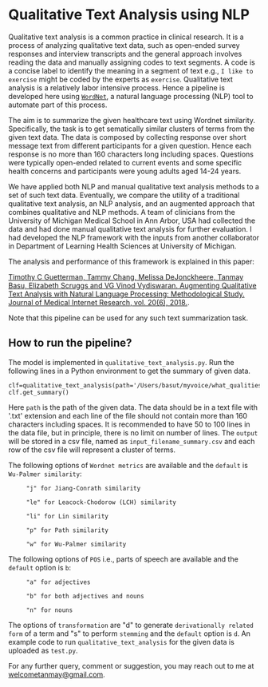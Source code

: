 # Qualitative Text Analysis using NLP
 
Qualitative text analysis is a common practice in clinical research. It is a process of analyzing qualitative text data, such as open-ended survey responses and interview transcripts and the general approach involves reading the data and manually assigning codes to text segments. A code is a concise label to identify the meaning in a segment of text e.g., `I like to exercise` might be coded by the experts as `exercise`. Qualitative text analysis is a relatively labor intensive process. Hence a pipeline is developed here using [`WordNet`](https://www.nltk.org/howto/wordnet.html), a natural language processing (NLP) tool to automate part of this process. 

The aim is to summarize the given healthcare text using Wordnet similarity. Specifically, the task is to get sematically similar clusters of terms from the given text data. The data is composed by collecting response over short message text from different participants for a given question. Hence each response is no more than 160 characters long including spaces. Questions were typically open-ended related to current events and some specific health concerns and participants were young adults aged 14-24 years.

We have applied both NLP and manual qualitative text analysis methods to a set of such text data. Eventually, we compare the utility of a traditional qualitative text analysis, an NLP analysis, and an augmented approach that combines qualitative and NLP methods. A team of clinicians from the University of Michigan Medical School in Ann Arbor, USA had collected the data and had done manual qualitative text analysis for further evaluation. I had developed the NLP framework with the inputs from another collaborator in Department of Learning Health Sciences at University of Michigan. 


The analysis and performance of this framework is explained in this paper:

[Timothy C Guetterman, Tammy Chang, Melissa DeJonckheere, Tanmay Basu, Elizabeth Scruggs and VG Vinod Vydiswaran. Augmenting Qualitative Text Analysis with Natural Language Processing: Methodological Study. Journal of Medical Internet Research, vol. 20(6), 2018.](https://www.jmir.org/2018/6/e231/).

Note that this pipeline can be used for any such text summarization task. 

## How to run the pipeline?

The model is implemented in `qualitative_text_analysis.py`. Run the following lines in a Python environment to get the summary of given data. 

```
clf=qualitative_text_analysis(path='/Users/basut/myvoice/what_qualities.txt',wordnet_metric='w',pos='b',transformation='d')
clf.get_summary()
```

Here `path` is the path of the given data. The data should be in a text file with '.txt' extension and each line of the file should not contain more than 160 characters including spaces. It is recommended to have 50 to 100 lines in the data file, but in principle, there is no limit on number of lines. The `output` will be stored in a csv file, named as `input_filename_summary.csv` and each row of the csv file will represent a cluster of terms. 

The following options of `Wordnet metrics` are available and the `default` is `Wu-Palmer similarity`:    

         "j" for Jiang-Conrath similarity
         
         "le" for Leacock-Chodorow (LCH) similarity
         
         "li" for Lin similarity
         
         "p" for Path similarity
         
         "w" for Wu-Palmer similarity 

The following options of `POS` i.e., parts of speech are available and the `default` option is `b`: 

         "a" for adjectives
         
         "b" for both adjectives and nouns
         
         "n" for nouns 

The options of `transformation` are "d" to generate `derivationally related form` of a term and "s" to perform `stemming` and the `default` option is `d`. An example code to run `qualitative_text_analysis` for the given data is uploaded as `test.py`. 

For any further query, comment or suggestion, you may reach out to me at welcometanmay@gmail.com.
